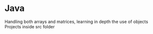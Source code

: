 # Java
Handling both arrays and matrices, learning in depth the use of objects
Projects inside src folder
